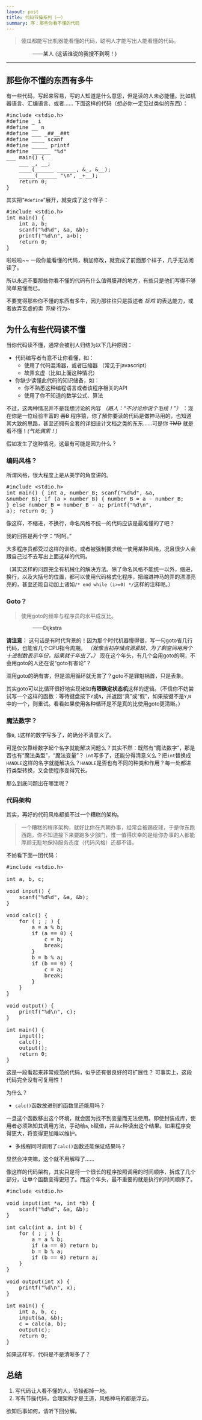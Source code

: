 ```yaml
---
layout: post
title: 代码节操系列（一）
summary: 序：那些你看不懂的代码
---
```


> 傻瓜都能写出机器能看懂的代码，聪明人才能写出人能看懂的代码。

<span style="padding-left: 5em">——某人  (这话谁说的我搜不到啊！)</span>

---

## 那些你不懂的东西有多牛

有一些代码，写起来容易，写的人知道是什么意思，但是读的人未必能懂。比如机器语言、汇编语言、或者……
下面这样的代码（想必你一定见过类似的东西）：

<pre class="prettyprint lang-cpp linenums">
#include &lt;stdio.h&gt; 
#define _ i 
#define __ n 
#define ___ _##__##t 
#define ____ scanf 
#define _____ printf 
#define ______ "%d" 
___ main() { 
    ___ _, __; 
    ____(______ ______, &_, &__); 
    _____(______ "\n", _+__); 
    return 0; 
}
</pre>

其实把“`#define`”展开，就变成了这个样子：

<pre class="prettyprint lang-cpp linenums">
#include &lt;stdio.h&gt; 
int main() { 
    int a, b; 
    scanf("%d%d", &a, &b); 
    printf("%d\n", a+b); 
    return 0; 
}
</pre>

啦啦啦~~ 一段你能看懂的代码，稍加修改，就变成了前面那个样子，几乎无法阅读了。

所以永远不要那些你看不懂的代码有什么值得膜拜的地方，有些只是他们写得不够简单易懂而已。

不要觉得那些你不懂的东西有多牛，因为那往往只是叙述者 *捉鸡* 的表达能力，或者故弄玄虚的卖 *节操* 行为~

## 为什么有些代码读不懂

当你代码读不懂，通常会被别人归结为以下几种原因：

* 代码编写者有意不让你看懂，如：
	* 使用了代码混淆器，或者压缩器 （常见于javascript）
	* 故弄玄虚（比如上面这种情况）
* 你缺少读懂此代码的知识储备，如：
	* 你不熟悉这种编程语言或者该程序相关的API
	* 使用了你不知道的数学公式、算法

不过，这两种情况并不是我想讨论的内容 _（路人：“不讨论你说个毛线！”）_ ：现在你是一位经验丰富的 ~~苦B~~ 程序猿，你了解你要读的代码是做神马用的，也知道其大致的思路，甚至还拥有全套的详细设计文档之类的东东……可是你 ~~TMD~~ 就是看不懂！_(气死偶累！)_

假如发生了这种情况，这最有可能是因为什么？

### 编码风格？

所谓风格，很大程度上是从美学的角度讲的。

<pre class="prettyprint lang-cpp linenums">
#include &lt;stdio.h&gt; 
int main() { int a, number_B; scanf("%d%d", &a, 
&number_B); if (a > number_B) { number_B = a - number_B;
} else number_B = number_B - a; printf("%d\n",
a); return 0; }
</pre>

像这样，不缩进，不换行，命名风格不统一的代码应该是最难懂的了吧？

我的回答是两个字：“呵呵。”

大多程序员都受过这样的训练，或者被强制要求统一使用某种风格，况且很少人会跟自己过不去写出上面这样的代码。

（其实这样的问题完全有机械化的解决方法。除了命名风格不能统一以外，缩进，换行，以及大括号的位置，都可以使用代码格式化程序，把缩进神马的弄的漂漂亮亮的，甚至还能自动加上诸如`/* end while (i>=0) */`这样的注释呢。）

### Goto？

> 使用goto的频率与程序员的水平成反比。

<span style="padding-left: 5em">——Dijkstra</span>

**请注意：** 这句话是有时代背景的！因为那个时代机器慢得很，写一句goto省几行代码，也能省几个CPU指令周期。 
_（就像当初存储资源紧缺，为了剩空间用两个十进制数表示年份，结果就千年虫了。）_
现在这个年头，有几个会用goto的啊，不会用goto的人还在说“goto有害论”？

滥用goto的确有害，但是滥用循环就无害了？goto不是罪魁祸首，只是表象。

其实goto可以比循环很好地实现诸如**有限确定状态机**这样的逻辑。（不信你不妨尝试写一个这样的函数：等待键盘按下`Y`或`N`，并返回“真”或“假”，如果按键不是`Y`,`N`中的一个，则重试。看看如果使用各种循环是不是真的比使用goto更清晰。）

### 魔法数字？

像`0`, `1`这样的数字写多了，的确分不清意义了。

可是仅仅靠给数字起个名字就能解决问题么？其实不然：既然有“魔法数字”，那是否也有“魔法类型”，“魔法变量”？
`int`写多了，还能分得清意义么？把`int`替换成`HANDLE`这样的名字就能解决么？`HANDLE`是否也有不同的种类和作用？每一处都进行类型转换，又会使程序变得冗长。

那么到底问题出在哪里呢？

### 代码架构

其实，再好的代码风格都抵不过一个糟糕的架构。

> 一个糟糕的程序架构，就好比你在兲朝办事，经常会被踢皮球，于是你东跑西跑，你不知道接下来要跑多少部门，惟一值得庆幸的是给你办事的人都能厚颜无耻地保持服务态度（代码风格）还都不错。

不妨看下面一团代码：

<pre class="prettyprint lang-cpp linenums">
#include &lt;stdio.h&gt;

int a, b, c;

void input() {
	scanf("%d%d", &a, &b);
}

void calc() {
	for ( ; ; ) {
		a = a % b;
		if (a == 0) {
			c = b;
			break;
		}
		b = b % a;
		if (b == 0) {
			c = a;
			break;
		}
	}
}

void output() {
	printf("%d\n", c);
}

int main() { 
	input();
	calc();
	output(); 
    return 0; 
}
</pre>

这是一段看起来非常规范的代码，似乎还有很良好的可扩展性？
可事实上，这段代码完全没有可复用性！

为什么？

* `calc()`函数放进别的函数里还能用吗？

一旦这个函数移出这个环境，就会因为找不到变量而无法使用。即使封装成库，使用者必须熟知其调用方法，手动给`a`, `b`赋值，并从`c`种读出这个结果。如果程序变得更大，将变得更加难以维护。

* 多线程同时调用了`calc()`函数还能保证结果吗？

显然会冲突嘛，这个就不用解释了……

像这样的代码架构，其实只是将一个很长的程序按照调用的时间顺序，拆成了几个部分，让单个函数变得更短了。而这个年头，最不重要的就是执行的时间顺序了。

<pre class="prettyprint lang-cpp linenums">
#include &lt;stdio.h&gt;

void input(int *a, int *b) {
	scanf("%d%d", &a, &b);
}

int calc(int a, int b) {
	for ( ; ; ) {
		a = a % b;
		if (a == 0) return b;
		b = b % a;
		if (b == 0) return a;
	}
}

void output(int x) {
	printf("%d\n", x);
}

int main() { 
	int a, b, c;
	input(&a, &b);
	c = calc(a, b);
	output(c);
    return 0; 
}
</pre>

如果这样写，代码是不是清晰多了？

## 总结

1. 写代码让人看不懂的人，节操都掉一地。
2. 写有节操代码，合理架构才是王道，风格神马的都是浮云。

欲知后事如何，请听下回分解。